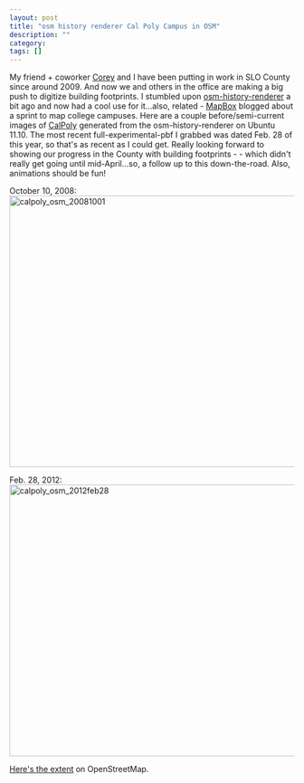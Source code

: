 ```yaml
---
layout: post
title: "osm history renderer Cal Poly Campus in OSM"
description: ""
category: 
tags: []
---
```


My friend + coworker [Corey](http://rwell.org/) and I have been putting in work in SLO County since around 2009. And now we and others in the office are making a big push to digitize building footprints. I stumbled upon [osm-history-renderer](https://github.com/MaZderMind/osm-history-renderer) a bit ago and now had a cool use for it...also, related - [MapBox](http://mapbox.com/blog/open-mapping-college-campuses/) blogged about a sprint to map college campuses. Here are a couple before/semi-current images of [CalPoly](http://calpoly.edu/) generated from the osm-history-renderer on Ubuntu 11.10. The most recent full-experimental-pbf I grabbed was dated Feb. 28 of this year, so that's as recent as I could get. Really looking forward to showing our progress in the County with building footprints - - which didn't really get going until mid-April...so, a follow up to this down-the-road. Also, animations should be fun!

October 10, 2008:
<a href="http://www.flickr.com/photos/j03lar50n/7116417401/" title="calpoly_osm_20081001 by j03lar50n, on Flickr"><img src="http://farm8.staticflickr.com/7207/7116417401_4917a1b03b_z.jpg" width="640" height="480" alt="calpoly_osm_20081001"></a>

Feb. 28, 2012:
<a href="http://www.flickr.com/photos/j03lar50n/6970340530/" title="calpoly_osm_2012feb28 by j03lar50n, on Flickr"><img src="http://farm8.staticflickr.com/7222/6970340530_dfbf04bebe_z.jpg" width="640" height="480" alt="calpoly_osm_2012feb28"></a>

[Here's the extent](http://www.openstreetmap.org/?lat=35.30528&lon=-120.66473&zoom=15&layers=M) on OpenStreetMap.
